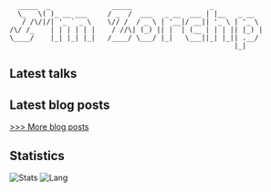 ```
  _____  _               _____                   _
  \_   \( )_ __ ___     / _  /  ___   _ __  ___ | |__   _ __
   / /\/|/| '_ ` _ \    \// /  / _ \ | '__|/ __|| '_ \ | '_ \
/\/ /_    | | | | | |    / //\| (_) || |  | (__ | | | || |_) |
\____/    |_| |_| |_|   /____/ \___/ |_|   \___||_| |_|| .__/
                                                       |_|
```

## Latest talks

## Latest blog posts

[>>> More blog posts](https://zorchp.github.io/archive/)

## Statistics

![Stats](https://github-readme-stats.vercel.app/api?username=zorchp)
![Lang](https://github-readme-stats.vercel.app/api/top-langs/?username=zorchp&hide=ipynb,html&layout=compact)
